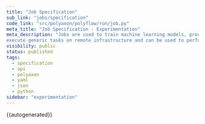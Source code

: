```yaml
---
title: "Job Specification"
sub_link: "jobs/specification"
code_link: "src/polyaxon/polyflow/run/job.py"
meta_title: "Job Specification - Experimentation"
meta_description: "Jobs are used to train machine learning models, process a dataset, 
execute generic tasks on remote infrastructure and can be used to perform a variety of functions from compiling a model to running an ETL operation."
visibility: public
status: published
tags:
  - specification
  - api
  - polyaxon
  - yaml
  - json
  - python
sidebar: "experimentation"
---
```


{{autogenerated}}
